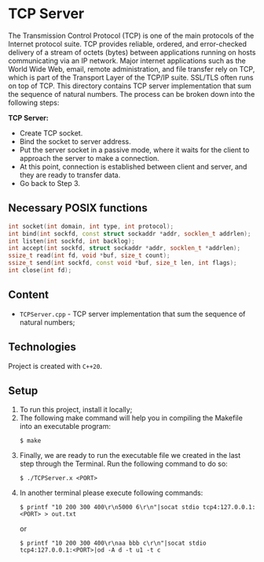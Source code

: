 # TCP Server
The Transmission Control Protocol (TCP) is one of the main protocols of the 
Internet protocol suite. TCP provides reliable, ordered, and error-checked 
delivery of a stream of octets (bytes) between applications running on hosts 
communicating via an IP network. Major internet applications such as the World 
Wide Web, email, remote administration, and file transfer rely on TCP, which is 
part of the Transport Layer of the TCP/IP suite. SSL/TLS often runs on top 
of TCP. This directory contains TCP server implementation that sum the 
sequence of natural numbers. The process can be broken down into the following 
steps:  

**TCP Server:**  
* Create TCP socket.
* Bind the socket to server address.
* Put the server socket in a passive mode, where it waits for the client to approach the server to make a connection.
* At this point, connection is established between client and server, and they are ready to transfer data.
* Go back to Step 3.

## Necessary POSIX functions  
```cpp
int socket(int domain, int type, int protocol);                        // Create an endpoint for communication.
int bind(int sockfd, const struct sockaddr *addr, socklen_t addrlen);  // Bind a name to a socket.
int listen(int sockfd, int backlog);                                   // Listen for connections on a socket.
int accept(int sockfd, struct sockaddr *addr, socklen_t *addrlen);     // Accept a connection on a socket. 
ssize_t read(int fd, void *buf, size_t count);                         // Read from a file descriptor.
ssize_t send(int sockfd, const void *buf, size_t len, int flags);      // Send a message on a socket.
int close(int fd);                                                     // Close a file descriptor
```

## Content
* ```TCPServer.cpp``` - TCP server implementation that sum the sequence of natural numbers;

## Technologies
Project is created with ```C++20```.

## Setup
1. To run this project, install it locally;
2. The following make command will help you in compiling the Makefile into an executable program:
    ```
    $ make
    ```
3. Finally, we are ready to run the executable file we created in the last step through the Terminal. Run the following command to do so:
    ``` 
    $ ./TCPServer.x <PORT>
    ```
4. In another terminal please execute following commands:
    ```
    $ printf "10 200 300 400\r\n5000 6\r\n"|socat stdio tcp4:127.0.0.1:<PORT> > out.txt
    ```
    or
    ```
    $ printf "10 200 300 400\r\naa bbb c\r\n"|socat stdio tcp4:127.0.0.1:<PORT>|od -A d -t u1 -t c
    ```
